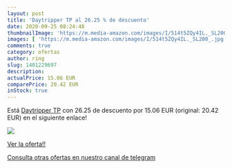 ```yaml
---
layout: post
title: 'Daytripper TP al 26.25 % de descuento'
date: 2020-09-25 08:24:48
thumbnailImage: 'https://m.media-amazon.com/images/I/514t5ZQy4IL._SL200_.jpg'
images: [ 'https://m.media-amazon.com/images/I/514t5ZQy4IL._SL200_.jpg' ]
comments: true
category: ofertas
author: ring
slug: 1401229697
description:
actualPrice: 15.06 EUR
comparePrice: 20.42 EUR
inStock: true
---
```


Está [Daytripper TP](https://www.amazon.com/dp/1401229697/?tag=redken08-20) con 26.25 de descuento por 15.06 EUR (original: 20.42 EUR) en el siguiente enlace!

[![](https://m.media-amazon.com/images/I/514t5ZQy4IL._SL200_.jpg)](https://www.amazon.com/dp/1401229697/?tag=redken08-20)

[Ver la oferta!!](https://www.amazon.com/dp/1401229697/?tag=redken08-20)

[Consulta otras ofertas en nuestro canal de telegram](https://t.me/s/ofertas25)
